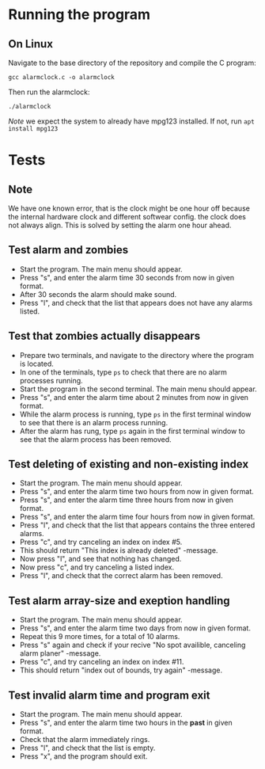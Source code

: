 # Running the program

## On Linux

Navigate to the base directory of the repository and compile the C program:
```
gcc alarmclock.c -o alarmclock
```
Then run the alarmclock:
```
./alarmclock
```

*Note* we expect the system to already have mpg123 installed. If not, run `apt install mpg123`



# Tests

## Note

We have one known error, that is the clock might be one hour off because the internal hardware clock and different softwear config. the clock does not always align. This is solved by setting the alarm one hour ahead.


## Test alarm and zombies  

* Start the program. The main menu should appear.  
* Press "s", and enter the alarm time 30 seconds from now in given format.   
* After 30 seconds the alarm should make sound.   
* Press "l", and check that the list that appears does not have any alarms listed.

## Test that zombies actually disappears
* Prepare two terminals, and navigate to the directory where the program is located.
* In one of the terminals, type `ps` to check that there are no alarm processes running.
* Start the program in the second terminal. The main menu should appear. 
* Press "s", and enter the alarm time about 2 minutes from now in given format.
* While the alarm process is running, type `ps` in the first terminal window to see that there is an alarm process running.
* After the alarm has rung, type `ps` again in the first terminal window to see that the alarm process has been removed.

## Test deleting of existing and non-existing index

* Start the program. The main menu should appear. 
* Press "s", and enter the alarm time two hours from now in given format. 
* Press "s", and enter the alarm time three hours from now in given format. 
* Press "s", and enter the alarm time four hours from now in given format.  
* Press "l", and check that the list that appears contains the three entered alarms.  
* Press "c", and try canceling an index on index #5.  
* This should return "This index is already deleted" -message.   
* Now press "l", and see that nothing has changed.  
* Now press "c", and try canceling a listed index.  
* Press "l", and check that the correct alarm has been removed.   

## Test alarm array-size and exeption handling

* Start the program. The main menu should appear. 
* Press "s", and enter the alarm time two days from now in given format.  
* Repeat this 9 more times, for a total of 10 alarms.   
* Press "s" again and check if your recive "No spot availible, canceling alarm planer" -message.  
* Press "c", and try canceling an index on index #11.   
* This should return "index out of bounds, try again" -message. 


## Test invalid alarm time and program exit 

* Start the program. The main menu should appear. 
* Press "s", and enter the alarm time two hours in the **past** in given format.  
* Check that the alarm immediately rings.   
* Press "l", and check that the list is empty.   
* Press "x", and the program should exit.   




